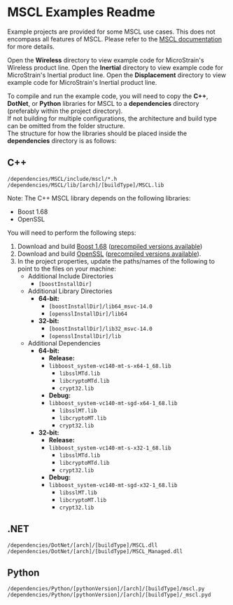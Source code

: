 # MSCL Examples Readme

Example projects are provided for some MSCL use cases. This does not encompass all features of MSCL.
Please refer to the [MSCL documentation](https://lord-microstrain.github.io/MSCL/Documentation/MSCL%20API%20Documentation/index.html) for more details.

Open the **Wireless** directory to view example code for MicroStrain's Wireless product line.
Open the **Inertial** directory to view example code for MicroStrain's Inertial product line.
Open the **Displacement** directory to view example code for MicroStrain's Inertial product line.

To compile and run the example code, you will need to copy the **C++**, **DotNet**, or **Python** libraries for MSCL to a **dependencies** directory (preferably within the project directory).\
If not building for multiple configurations, the architecture and build type can be omitted from the folder structure.\
The structure for how the libraries should be placed inside the **dependencies** directory is as follows:

## C++
```
/dependencies/MSCL/include/mscl/*.h
/dependencies/MSCL/lib/[arch]/[buildType]/MSCL.lib
```

Note: The C++ MSCL library depends on the following libraries:
- Boost 1.68
- OpenSSL

You will need to perform the following steps:
1. Download and build [Boost 1.68](https://www.boost.org/) ([precompiled versions available](https://sourceforge.net/projects/boost/files/boost-binaries/))
2. Download and build [OpenSSL](https://www.openssl.org/) ([precompiled versions available](https://www.npcglib.org/~stathis/blog/precompiled-openssl/)).
3. In the project properties, update the paths/names of the following to point to the files on your machine:
    - Additional Include Directories
        - ```[boostInstallDir]```
    - Additional Library Directories
        - **64-bit:**
            - ```[boostInstallDir]/lib64_msvc-14.0```
            - ```[opensslInstallDir]/lib64```
        - **32-bit:**
            - ```[boostInstallDir]/lib32_msvc-14.0```
            - ```[opensslInstallDir]/lib```
    - Additional Dependencies
        - **64-bit:**
            - **Release:** 
             - ```libboost_system-vc140-mt-s-x64-1_68.lib```
                - ```libsslMTd.lib```
                - ```libcryptoMTd.lib```
                - ```crypt32.lib```
            - **Debug:** 
             - ```libboost_system-vc140-mt-sgd-x64-1_68.lib```
                - ```libsslMT.lib```
                - ```libcryptoMT.lib```
                - ```crypt32.lib```
        - **32-bit:**
            - **Release:** 
             - ```libboost_system-vc140-mt-s-x32-1_68.lib```
                - ```libsslMTd.lib```
                - ```libcryptoMTd.lib```
                - ```crypt32.lib```
            - **Debug:** 
             - ```libboost_system-vc140-mt-sgd-x32-1_68.lib```
                - ```libsslMT.lib```
                - ```libcryptoMT.lib```
                - ```crypt32.lib```

## .NET

```
/dependencies/DotNet/[arch]/[buildType]/MSCL.dll
/dependencies/DotNet/[arch]/[buildType]/MSCL_Managed.dll
```

## Python
```
/dependencies/Python/[pythonVersion]/[arch]/[buildType]/mscl.py
/dependencies/Python/[pythonVersion]/[arch]/[buildType]/_mscl.pyd
```
